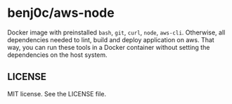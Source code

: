 benj0c/aws-node
===============================

Docker image with preinstalled `bash`, `git`, `curl`, `node`, `aws-cli`. Otherwise, all dependencies needed to lint, build and deploy application on aws. That way, you can run these tools in a Docker container without setting the dependencies on the host system.


LICENSE
-------

MIT license. See the LICENSE file.